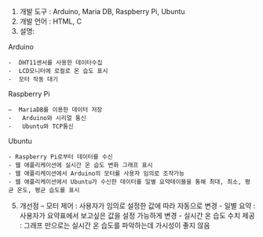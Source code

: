 1.	개발 도구 : Arduino, Maria DB, Raspberry Pi, Ubuntu
2.	개발 언어 : HTML, C  
3.	설명:
   
Arduino
 
    -  DHT11센서를 사용한 데이터수집 
    -  LCD모니터에 로컬로 온 습도 표시
    -  모터 작동 대기
	
 Raspberry Pi 

    –  MariaDB를 이용한 데이터 저장
    -	Arduino와 시리얼 통신
    -	Ubuntu와 TCP통신

Ubuntu 
    
    - Raspberry Pi로부터 데이터를 수신
    - 웹 애플리케이션에 실시간 온 습도 변화 그래프 표시
    - 웹 애플리케이션에서 Arduino의 모터를 사용자 임의로 조작가능
    - 웹 애플리케이션에서 Ubuntu가 수신한 데이터를 일별 요약테이블을 통해 최대, 최소, 평균 온도, 평균 습도를 표시 

5. 개선점 – 모터 제어 : 사용자가 임의로 설정한 값에 따라 자동으로 변경
       - 일별 요약 : 사용자가 요약표에서 보고싶은 값을 설정 가능하게 변경
       - 실시간 온 습도 수치 제공 : 그래프 만으로는 실시간 온 습도를 파악하는데 가시성이
                                    좋지 않음

 
